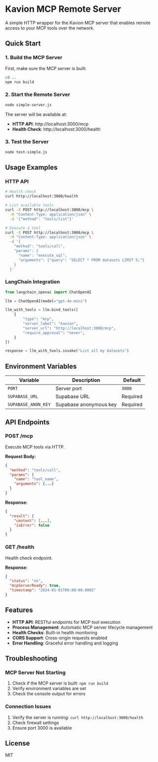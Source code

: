 # Kavion MCP Remote Server

A simple HTTP wrapper for the Kavion MCP server that enables remote access to your MCP tools over the network.

## Quick Start

### 1. Build the MCP Server

First, make sure the MCP server is built:

```bash
cd ..
npm run build
```

### 2. Start the Remote Server

```bash
node simple-server.js
```

The server will be available at:
- **HTTP API**: http://localhost:3000/mcp
- **Health Check**: http://localhost:3000/health

### 3. Test the Server

```bash
node test-simple.js
```

## Usage Examples

### HTTP API

```bash
# Health check
curl http://localhost:3000/health

# List available tools
curl -X POST http://localhost:3000/mcp \
  -H "Content-Type: application/json" \
  -d '{"method": "tools/list"}'

# Execute a tool
curl -X POST http://localhost:3000/mcp \
  -H "Content-Type: application/json" \
  -d '{
    "method": "tools/call",
    "params": {
      "name": "execute_sql",
      "arguments": {"query": "SELECT * FROM datasets LIMIT 5;"}
    }
  }'
```

### LangChain Integration

```python
from langchain_openai import ChatOpenAI

llm = ChatOpenAI(model="gpt-4o-mini")

llm_with_tools = llm.bind_tools([
    {
        "type": "mcp",
        "server_label": "kavion",
        "server_url": "http://localhost:3000/mcp",
        "require_approval": "never",
    }
])

response = llm_with_tools.invoke("List all my datasets")
```

## Environment Variables

| Variable | Description | Default |
|----------|-------------|---------|
| `PORT` | Server port | `3000` |
| `SUPABASE_URL` | Supabase URL | Required |
| `SUPABASE_ANON_KEY` | Supabase anonymous key | Required |

## API Endpoints

### POST /mcp

Execute MCP tools via HTTP.

**Request Body:**
```json
{
  "method": "tools/call",
  "params": {
    "name": "tool_name",
    "arguments": {...}
  }
}
```

**Response:**
```json
{
  "result": {
    "content": [...],
    "isError": false
  }
}
```

### GET /health

Health check endpoint.

**Response:**
```json
{
  "status": "ok",
  "mcpServerReady": true,
  "timestamp": "2024-01-01T00:00:00.000Z"
}
```

## Features

- **HTTP API**: RESTful endpoints for MCP tool execution
- **Process Management**: Automatic MCP server lifecycle management
- **Health Checks**: Built-in health monitoring
- **CORS Support**: Cross-origin requests enabled
- **Error Handling**: Graceful error handling and logging

## Troubleshooting

### MCP Server Not Starting

1. Check if the MCP server is built: `npm run build`
2. Verify environment variables are set
3. Check the console output for errors

### Connection Issues

1. Verify the server is running: `curl http://localhost:3000/health`
2. Check firewall settings
3. Ensure port 3000 is available

## License

MIT